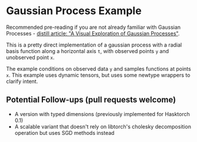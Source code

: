 # Gaussian Process Example

Recommended pre-reading if you are not already familiar with Gaussian 
Processes - [distill article: "A Visual Exploration of Gaussian 
Processes"](https://distill.pub/2019/visual-exploration-gaussian-processes/).

This is a pretty direct implementation of a gaussian process with a radial
basis function along a horizontal axis `t`, with observed points `y` and
unobserved point `x`.

The example conditions on observed data `y` and samples functions at points
`x`. This example uses dynamic tensors, but uses some newtype wrappers to
clarify intent.

## Potential Follow-ups (pull requests welcome)

- A version with typed dimensions (previously implemented for Hasktorch 0.1)
- A scalable variant that doesn't rely on libtorch's cholesky decomposition 
operation but uses SGD methods instead
